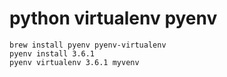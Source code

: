 # python virtualenv pyenv

```
brew install pyenv pyenv-virtualenv
pyenv install 3.6.1
pyenv virtualenv 3.6.1 myvenv
```